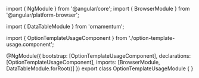 import { NgModule } from '@angular/core';
import { BrowserModule } from '@angular/platform-browser';
  
import { DataTableModule } from 'ornamentum';
  
import { OptionTemplateUsageComponent } from './option-template-usage.component';

@NgModule({
 bootstrap: [OptionTemplateUsageComponent],
 declarations: [OptionTemplateUsageComponent],
 imports: [BrowserModule, DataTableModule.forRoot()]
})
export class OptionTemplateUsageModule {
}
